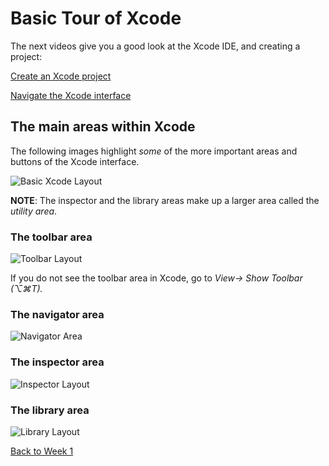 # Basic Tour of Xcode

The next videos give you a good look at the Xcode IDE, and creating a project:

[Create an Xcode project <Badge text='Linkedin Learning'/>](https://www.linkedin.com/learning/ios-13-development-essential-training-1-fundamentals-ui-and-architecture/create-an-xcode-project?u=2199673)

[Navigate the Xcode interface <Badge text='Linkedin Learning'/>](https://www.linkedin.com/learning/ios-13-development-essential-training-1-fundamentals-ui-and-architecture/navigate-the-xcode-interface?u=2199673)

## The main areas within Xcode

The following images highlight *some* of the more important areas and buttons of the Xcode interface.

![Basic Xcode Layout](/F2020/assets/img/BasicXcodeLayout.png)

**NOTE**:  The inspector and the library areas make up a larger area called the *utility area*.

### The toolbar area

 ![Toolbar Layout](/F2020/assets/img/toolbarDetails.png)

 If you do not see the toolbar area in Xcode, go to *View-> Show Toolbar (⌥⌘T).*

### The navigator area

 ![Navigator Area](/F2020/assets/img/navigatorDetails.png)

### The inspector area

  ![Inspector Layout](/F2020/assets/img/inspectorDetails.png)

### The library area

 ![Library Layout](/F2020/assets/img/libraryDetails.png)

[Back to Week 1](./index.md#during-class)
